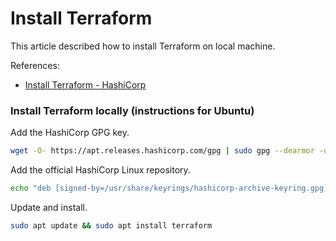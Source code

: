 # Install Terraform 

This article described how to install Terraform on local machine.

References:

- [Install Terraform - HashiCorp](https://developer.hashicorp.com/terraform/tutorials/azure-get-started/install-cli)



### Install Terraform locally (instructions for Ubuntu)


Add the HashiCorp GPG key.

```bash
wget -O- https://apt.releases.hashicorp.com/gpg | sudo gpg --dearmor -o /usr/share/keyrings/hashicorp-archive-keyring.gpg
```

Add the official HashiCorp Linux repository.

```bash
echo "deb [signed-by=/usr/share/keyrings/hashicorp-archive-keyring.gpg] https://apt.releases.hashicorp.com $(lsb_release -cs) main" | sudo tee /etc/apt/sources.list.d/hashicorp.list
```

Update and install.

```bash
sudo apt update && sudo apt install terraform
```